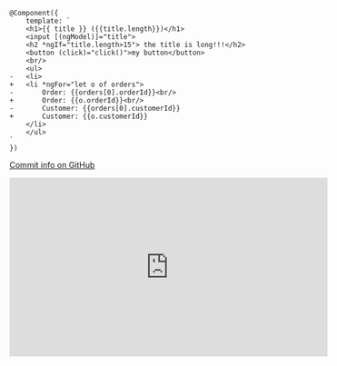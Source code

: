 ﻿
```csdiff
@Component({
    template: `
    <h1>{{ title }} ({{title.length}})</h1>
    <input [(ngModel)]="title">
    <h2 *ngIf="title.length>15"> the title is long!!!</h2>
    <button (click)="click()">my button</button>
    <br/>
    <ul>
-   <li>
+   <li *ngFor="let o of orders">
-       Order: {{orders[0].orderId}}<br/>
+       Order: {{o.orderId}}<br/>
-       Customer: {{orders[0].customerId}}
+       Customer: {{o.customerId}}
    </li>
    </ul>
`
})
```

[Commit info on GitHub](https://github.com/FireflyMigration/ENV.Web/commit/4fe142d14f454191fe0d7b8744da64a47969740e)

<iframe width="560" height="315" src="https://www.youtube.com/embed/MhB8J5m2V7k?list=PL1DEQjXG2xnJOSQf2421r1S040NkvCApp" frameborder="0" allowfullscreen></iframe>
